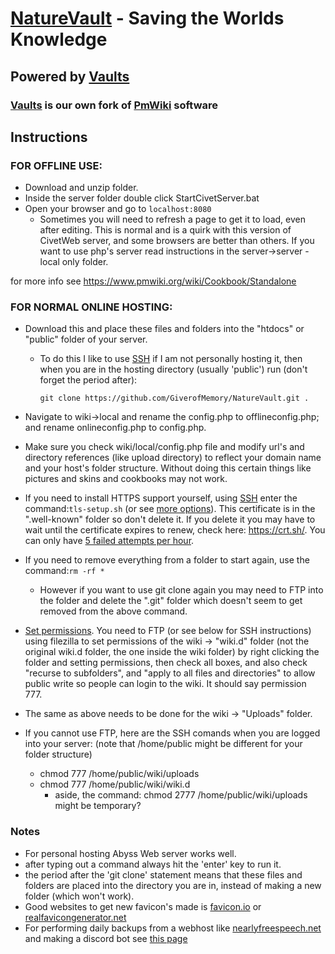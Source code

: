 # [NatureVault](https://naturevault.org) - Saving the Worlds Knowledge

## Powered by [Vaults](https://www.github.com/GiverofMemory/Vaults)

### [Vaults](https://www.github.com/GiverofMemory/Vaults) is our own fork of [PmWiki](https://www.pmwiki.org/) software

## Instructions

### FOR OFFLINE USE: 

* Download and unzip folder.
* Inside the server folder double click StartCivetServer.bat
* Open your browser and go to `localhost:8080`
  * Sometimes you will need to refresh a page to get it to load, even after editing.  This is normal and is a quirk with this version of CivetWeb server, and some browsers are better than others.  If you want to use php's server read instructions in the server->server - local only folder.

for more info see https://www.pmwiki.org/wiki/Cookbook/Standalone

### FOR NORMAL ONLINE HOSTING:

* Download this and place these files and folders into the "htdocs" or "public" folder of your server.
  * To do this I like to use [SSH](https://www.chiark.greenend.org.uk/~sgtatham/putty/) if I am not personally hosting it, then when you are in the hosting directory (usually 'public') run (don't forget the period after):
  
      `git clone https://github.com/GiverofMemory/NatureVault.git .`

* Navigate to wiki->local and rename the config.php to offlineconfig.php; and rename onlineconfig.php to config.php.
* Make sure you check wiki/local/config.php file and modify url's and directory references (like upload directory) to reflect your domain name and your host's folder structure.  Without doing this certain things like pictures and skins and cookbooks may not work.
* If you need to install HTTPS support yourself, using [SSH](https://www.chiark.greenend.org.uk/~sgtatham/putty/) enter the command:`tls-setup.sh` (or see [more options](https://manpages.ubuntu.com/manpages/xenial/man1/letsencrypt.1.html)).  This certificate is in the ".well-known" folder so don't delete it.  If you delete it you may have to wait until the certificate expires to renew, check here: https://crt.sh/.  You can only have [5 failed attempts per hour](https://community.letsencrypt.org/t/disaster-too-many-certificates-tried-on-one-domain/87856).
* If you need to remove everything from a folder to start again, use the command:`rm -rf *`
  * However if you want to use git clone again you may need to FTP into the folder and delete the ".git" folder which doesn't seem to get removed from the above command.
* [Set permissions](https://www.pmwiki.org/wiki/Cookbook/DirectoryAndFilePermissions). You need to FTP (or see below for SSH instructions) using filezilla to set permissions of the wiki -> "wiki.d" folder (not the original wiki.d folder, the one inside the wiki folder) by right clicking the folder and setting permissions, then check all boxes, and also check "recurse to subfolders", and "apply to all files and directories" to allow public write so people can login to the wiki.  It should say permission 777.
* The same as above needs to be done for the wiki -> "Uploads" folder.
* If you cannot use FTP, here are the SSH comands when you are logged into your server: (note that /home/public might be different for your folder structure)
  * chmod 777 /home/public/wiki/uploads
  * chmod 777 /home/public/wiki/wiki.d
    * aside, the command: chmod 2777 /home/public/wiki/uploads might be temporary?
### Notes
* For personal hosting Abyss Web server works well.
* after typing out a command always hit the 'enter' key to run it.
* the period after the 'git clone' statement means that these files and folders are placed into the directory you are in, instead of making a new folder (which won't work).
* Good websites to get new favicon's made is [favicon.io](https://favicon.io) or [realfavicongenerator.net](https://realfavicongenerator.net)
* For performing daily backups from a webhost like [nearlyfreespeech.net](https://nearlyfreespeech.net) and making a discord bot see [this page](https://www.naturevault.org/wiki/pmwiki.php/NatureVault/Github)
